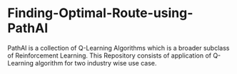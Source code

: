 # Finding-Optimal-Route-using-PathAI
PathAI is a collection of Q-Learning Algorithms which is a broader subclass of Reinforcement Learning. This Repository consists of application of Q-Learning algorithm for two industry wise use case.
